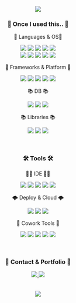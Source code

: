 <div align=center>
	<img src="https://capsule-render.vercel.app/api?type=waving&color=gradient&height=200&section=header&text=Oh-Kang's%20Github&fontSize=50" />
</div>
<div align=center>
	<h3>🧰 Once I used this.. 🧰</h3>
</div>
<div align="center">
	<p>💬 Languages & OS💬</p>
		<img src="https://img.shields.io/badge/Java-007396?style=flat&logo=Conda-Forge&logoColor=white" />
		<img src="https://img.shields.io/badge/Swift-F05138?style=flat&logo=Swift&logoColor=white" />
		<img src="https://img.shields.io/badge/Python-3776AB?style=flat&logo=Python&logoColor=white" />
		<img src="https://img.shields.io/badge/JavaScript-F7DF1E?style=flat&logo=JavaScript&logoColor=white" />
		<img src="https://img.shields.io/badge/Dart-0175C2?style=flat&logo=Dart&logoColor=white" />
	<br>
		<img src="https://img.shields.io/badge/R-276DC3?style=flat&logo=r&logoColor=white" />
	 	<img src="https://img.shields.io/badge/CSS-1572B6?style=flat&logo=CSS3&logoColor=white" />
		<img src="https://img.shields.io/badge/HTML-E34F26?style=flat&logo=HTML5&logoColor=white" />
		<img src="https://img.shields.io/badge/Ubuntu-E95420?style=flat&logo=Ubuntu&logoColor=white" />
		<img src="https://img.shields.io/badge/MacOS-000000?style=flat&logo=Macos&logoColor=white" />
	<br>
	<p>🧱 Frameworks & Platform 🧱<p>
		<img src="https://img.shields.io/badge/Spring-6DB33F?style=flat&logo=Spring&logoColor=white" />
		<img src="https://img.shields.io/badge/Express-000000?style=flat&logo=Express&logoColor=white" />
		<img src="https://img.shields.io/badge/Flutter-02569B?style=flat&logo=Flutter&logoColor=white" />
		<img src="https://img.shields.io/badge/Flask-000000?style=flat&logo=FLask&logoColor=white" />
		<img src="https://img.shields.io/badge/Node.js-339933?style=flat&logo=Node.js&logoColor=white" />
	<br>
	<p>📚 DB 📚<p>
		<img src="https://img.shields.io/badge/Mysql-4479A1?style=flat&logo=Mysql&logoColor=white" />
		<img src="https://img.shields.io/badge/Sqlite-003B57?style=flat&logo=Sqlite&logoColor=white" />
		<img src="https://img.shields.io/badge/Firebase-FFCA28?style=flat&logo=Firebase&logoColor=white" />
	<br>
	<p>📚 Libraries 📚<p>
		<img src="https://img.shields.io/badge/jQuery-0769AD?style=flat&logo=jQuery&logoColor=white" />
		<img src="https://img.shields.io/badge/MyBatis-000000?style=flat&logo=twitter&logoColor=white" />
		<img src="https://img.shields.io/badge/Swagger-85EA2D?style=flat-square&logo=swagger&logoColor=white"/>
	<br>
</div>
<br>
<div align=center>
	<h3>🛠 Tools 🛠</h3>
</div>
<div align=center>
	<p> 🧑‍💻 IDE 🧑‍💻<p>
		<img src="https://img.shields.io/badge/Eclipse%20IDE-2C2255?style=flat&logo=EclipseIDE&logoColor=white" />
		<img src="https://img.shields.io/badge/Visual%20Studio%20Code-007ACC?style=flat&logo=VisualStudioCode&logoColor=white" />
		<img src="https://img.shields.io/badge/Xcode-147EFB?style=flat-square&logo=Xcode&logoColor=white"/>
		<img src="https://img.shields.io/badge/Anaconda-44A833?style=flat-square&logo=Anaconda&logoColor=white"/>
	  	<img src="https://img.shields.io/badge/Android%20Studio-3DDC84?style=flat-square&logo=Android%20Studio&logoColor=white"/>
	<br>
	<p> 🌩 Deploy & Cloud 🌩<p>
		<img src="https://img.shields.io/badge/Tomcat-F8DC75?style=flat&logo=ApacheTomcat&logoColor=white" />
		<img src="https://img.shields.io/badge/Docker-2496ED?style=flat&logo=Docker&logoColor=white" />
		<img src="https://img.shields.io/badge/AWS-232F3E?style=flat&logo=AmazonAWS&logoColor=white" />
	<p> 🏢 Cowork Tools 🏢<p>
	  	<img src="https://img.shields.io/badge/GitHub-181717?style=flat-square&logo=GitHub&logoColor=white"/>
		<img src="https://img.shields.io/badge/Notion-181717?style=flat-square&logo=Notion&logoColor=white"/>
		<img src="https://img.shields.io/badge/Miro-050038?style=flat-square&logo=Miro&logoColor=white"/>
		<img src="https://img.shields.io/badge/Figma-F24E1E?style=flat-square&logo=Figma&logoColor=white"/>
		<img src="https://img.shields.io/badge/Swagger-85EA2D?style=flat-square&logo=swagger&logoColor=white"/>
	</p>
</div>
<br>
<div align=center>
	<h3>📱 Contact & Portfolio 📱</h3>
</div>
<div align=center>
	<a href="mailto:okh19941994@naver.com">
		<img src="https://img.shields.io/badge/Mail-30B980?style=for-the-badge&logo=Naver&logoColor=white" />
	</a>
	<a href="https://oh-kang.notion.site/05ebece9d4a94f328905a546473944cd?pvs=4">
		<img src="https://img.shields.io/badge/Notion-000000?style=for-the-badge&logo=Notion&logoColor=white" />
	</a>
	<br>
</div>
<br>
<br>
<div align=center>
	<!--Hits 설정 -->
<a href="https://github.com/Oh-Kang94">
	<img src="https://hits.seeyoufarm.com/api/count/incr/badge.svg?url=https%3A%2F%2Fgithub.com%2FOh-Kang94&count_bg=%2379C83D&title_bg=%23555555&icon=&icon_color=%23E7E7E7&title=hits&edge_flat=false"/>
</a>
</div align=center>
<!--
<div align=center>
	<br>
<img src="https://github-readme-stats.vercel.app/api/top-langs/?username=Oh-Kang94&layout=compact">
<img src="https://github-readme-stats.vercel.app/api?username=Oh-Kang94&show_icons=true">
-->
<!--
![Oh-Kang94's GitHub Contributor stats](https://github-contributor-stats.vercel.app/api?username=Oh-Kang94)
<br>
-->


